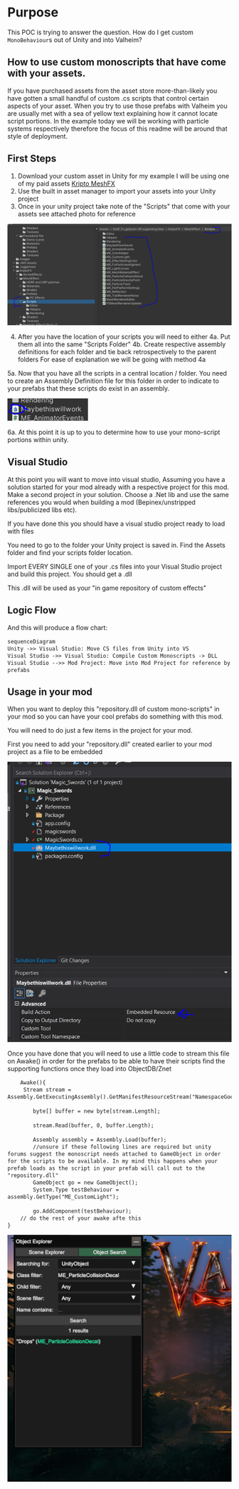# Purpose
This POC is trying to answer the question. How do I get custom `MonoBehaviour`s out of Unity and into Valheim? 



## How to use custom monoscripts that have come with your assets. 

If you have purchased assets from the asset store more-than-likely you have gotten a small handful of custom .cs scripts that control certain aspects of your asset. When you try to use those prefabs with Valheim you are usually met with a sea of yellow text explaining how it cannot locate script portions. In the example today we will be working with particle systems respectively therefore the focus of this readme will be around that style of deployment. 


## First Steps

 1. Download your custom asset in Unity for my example I will be using one of my paid assets [Kripto MeshFX](https://assetstore.unity.com/packages/vfx/particles/spells/mesh-effects-67803)
 2. Use the built in asset manager to import your assets into your Unity project 
 3. Once in your unity project take note of the "Scripts" that come with your assets see attached photo for reference 


![Scripts Location in unity example](scripts.PNG)
			 
			 
4. After you have the location of your scripts you will need to either 
		4a. Put them all into the same "Scripts Folder"
		4b. Create respective assembly definitions for each folder and tie back retrospectively to the parent folders
	For ease of explanation we will be going with method 4a 

5a. Now that you have all the scripts in a central location / folder. You need to create an Assembly Definition file for this folder in order to indicate to your prefabs that these scripts do exist in  an assembly. 


 ![Assembly Def in unity example](Assemdef.PNG)
 
 
6a. At this point it is up to you to determine how to use your mono-script portions within unity. 



## Visual Studio

At this point you will want to move into visual studio, Assuming you have a solution started for your mod already with a respective project for this mod. Make a second project in your solution. Choose a .Net lib and use the same references you would when building a mod (Bepinex/unstripped libs/publicized libs etc).

If you have done this you should have a visual studio project ready to load with files

You need to go to the folder your Unity project is saved in. Find the Assets folder and find your scripts folder location. 

Import EVERY SINGLE one of your .cs files into your Visual Studio project and build this project. You should get a .dll 

This .dll will be used as your "in game repository of custom effects" 

## Logic Flow


And this will produce a flow chart:
```mermaid
sequenceDiagram
Unity ->> Visual Studio: Move CS files from Unity into VS
Visual Studio ->> Visual Studio: Compile Custom Monoscripts -> DLL
Visual Studio -->> Mod Project: Move into Mod Project for reference by prefabs
```


## Usage in your mod

When you want to deploy this "repository.dll of custom mono-scripts" in your mod so you can have your cool prefabs do something with this mod. 

You will need to do just a few items in the project for your mod. 

First you need to add your "repository.dll" created earlier to your mod project as a file to be embedded


![Scripts Location in unity example](Embed.PNG)


Once you have done that you will need to use a little code to stream this file on Awake() in order for the prefabs to be able to have their scripts find the supporting functions once they load into ObjectDB/Znet
	
		Awake(){
	     Stream stream = Assembly.GetExecutingAssembly().GetManifestResourceStream("NamespaceGoesHere.repository.dll");

            byte[] buffer = new byte[stream.Length];

            stream.Read(buffer, 0, buffer.Length);

            Assembly assembly = Assembly.Load(buffer);
			//unsure if these following lines are required but unity forums suggest the monoscript needs attached to GameObject in order for the scripts to be available. In my mind this happens when your prefab loads as the script in your prefab will call out to the "repository.dll"
            GameObject go = new GameObject();
            System.Type testBehaviour = assembly.GetType("ME_CustomLight");
         
            go.AddComponent(testBehaviour);
		// do the rest of your awake afte this 
	}

![Example of scripts showing in game](POC.PNG)
